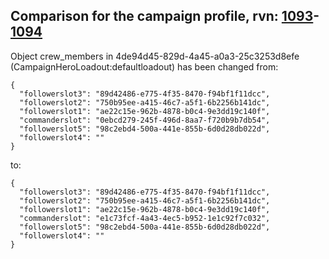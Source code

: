 ## Comparison for the campaign profile, rvn: [1093](https://github.com/PRO100KatYT/FortniteProfileRevisions/tree/main/profiles/campaign/1093%20campaign.json)-[1094](https://github.com/PRO100KatYT/FortniteProfileRevisions/tree/main/profiles/campaign/1094%20campaign.json)

Object crew_members in 4de94d45-829d-4a45-a0a3-25c3253d8efe (CampaignHeroLoadout:defaultloadout) has been changed from:

```
{
  "followerslot3": "89d42486-e775-4f35-8470-f94bf1f11dcc",
  "followerslot2": "750b95ee-a415-46c7-a5f1-6b2256b141dc",
  "followerslot1": "ae22c15e-962b-4878-b0c4-9e3dd19c140f",
  "commanderslot": "0ebcd279-245f-496d-8aa7-f720b9b7db54",
  "followerslot5": "98c2ebd4-500a-441e-855b-6d0d28db022d",
  "followerslot4": ""
}
```

to:

```
{
  "followerslot3": "89d42486-e775-4f35-8470-f94bf1f11dcc",
  "followerslot2": "750b95ee-a415-46c7-a5f1-6b2256b141dc",
  "followerslot1": "ae22c15e-962b-4878-b0c4-9e3dd19c140f",
  "commanderslot": "e1c73fcf-4a43-4ec5-b952-1e1c92f7c032",
  "followerslot5": "98c2ebd4-500a-441e-855b-6d0d28db022d",
  "followerslot4": ""
}
```

<br><br>
